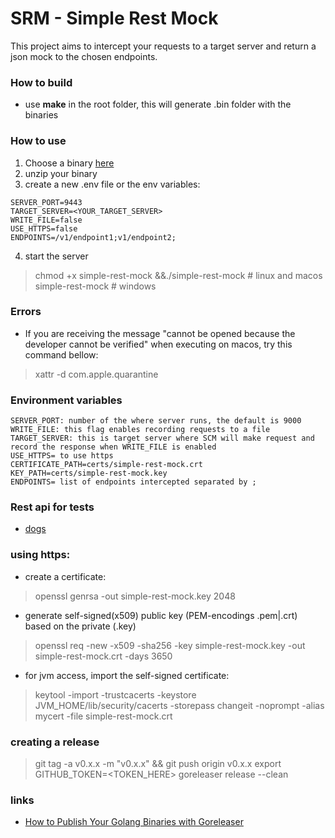 # SRM - Simple Rest Mock
This project aims to intercept your requests to a target server and return a json mock to the chosen endpoints.

### How to build
- use **make** in the root folder, this will generate .bin folder with the binaries
  
### How to use
1. Choose a binary [here](https://github.com/hfantin/simple-rest-mock/releases)    
2. unzip your binary
3. create a new .env file or the env variables: 
```
SERVER_PORT=9443
TARGET_SERVER=<YOUR_TARGET_SERVER>
WRITE_FILE=false
USE_HTTPS=false
ENDPOINTS=/v1/endpoint1;v1/endpoint2;
```
4. start the server   
> chmod +x simple-rest-mock &&./simple-rest-mock # linux and macos   
> simple-rest-mock # windows   

### Errors 
- If you are receiving the message "cannot be opened because the developer cannot be verified" when executing on macos, try this command bellow:   
> xattr -d com.apple.quarantine <path-to-executable>
### Environment variables
```
SERVER_PORT: number of the where server runs, the default is 9000   
WRITE_FILE: this flag enables recording requests to a file   
TARGET_SERVER: this is target server where SCM will make request and record the response when WRITE_FILE is enabled
USE_HTTPS= to use https 
CERTIFICATE_PATH=certs/simple-rest-mock.crt
KEY_PATH=certs/simple-rest-mock.key
ENDPOINTS= list of endpoints intercepted separated by ;
```

### Rest api for tests
- [dogs](https://dog.ceo/api/breeds/image/random)

### using https: 
- create a certificate: 
> openssl genrsa -out simple-rest-mock.key 2048
- generate self-signed(x509) public key (PEM-encodings .pem|.crt) based on the private (.key)
> openssl req -new -x509 -sha256 -key simple-rest-mock.key -out simple-rest-mock.crt -days 3650
- for jvm access, import the self-signed certificate: 
> keytool -import -trustcacerts -keystore JVM_HOME/lib/security/cacerts -storepass changeit -noprompt -alias mycert -file simple-rest-mock.crt


### creating a release
> git tag -a v0.x.x -m "v0.x.x" && git push origin v0.x.x
> export GITHUB_TOKEN=<TOKEN_HERE>
> goreleaser release --clean 

### links
- [How to Publish Your Golang Binaries with Goreleaser](https://www.kosli.com/blog/how-to-publish-your-golang-binaries-with-goreleaser/)